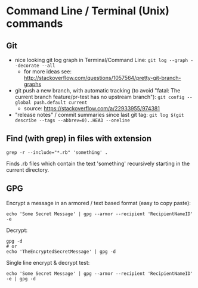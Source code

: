 # Command Line / Terminal (Unix) commands

## Git

- nice looking git log graph in Terminal/Command Line: `git log --graph --decorate --all`
    - for more ideas see: http://stackoverflow.com/questions/1057564/pretty-git-branch-graphs
- git push a new branch, with automatic tracking (to avoid "fatal: The current branch feature/pr-test has no upstream branch"): `git config --global push.default current`
    - source: https://stackoverflow.com/a/22933955/974381
- "release notes" / commit summaries since last git tag: `git log $(git describe --tags --abbrev=0)..HEAD --oneline`


## Find (with grep) in files with extension

```
grep -r --include="*.rb" 'something' .
```

Finds .rb files which contain the text 'something' recursively starting in the current directory.

## GPG

Encrypt a message in an armored / text based format (easy to copy paste):

```
echo 'Some Secret Message' | gpg --armor --recipient 'RecipientNameID' -e
```

Decrypt:

```
gpg -d
# or
echo 'TheEncryptedSecretMessage' | gpg -d
```

Single line encrypt & decrypt test:

```
echo 'Some Secret Message' | gpg --armor --recipient 'RecipientNameID' -e | gpg -d
```
